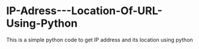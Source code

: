 # IP-Adress---Location-Of-URL-Using-Python
This is a simple python code to get IP address and its location using python
